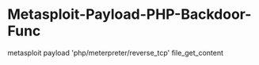 # Metasploit-Payload-PHP-Backdoor-Func
metasploit payload 'php/meterpreter/reverse_tcp' file_get_content
